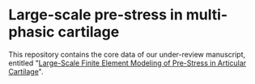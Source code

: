 # Large-scale pre-stress in multi-phasic cartilage
This repository contains the core data of our under-review manuscript, entitled "[Large-Scale Finite Element Modeling of Pre-Stress in Articular Cartilage](https://shayansss.github.io/files/2022_06.pdf)".

 <!--- Surrogates are typically used to speed up numerical simulations, based on the generated numerical results gathered inside some datasets by an expensive numerical solver to then train a machine learning model that can be used instead of the slow numerical model. Our hybrid machine learning (HML) algorithm utilized a similar method; However, it firstly has a reduced-order (but fast enough) numerical submodel that can give a rough estimate of the results, and secondly a machine learning submodel within this hybrid implementation improves the accuracy of the low-fidelity results to the level of the high-fidelity results. The main benefits of it, which is potentially applicable in many of the soft tissues' finite element simulations, are its non-destructive and efficient implementation (since it does not complicate learning and can work with limited data of multi-physics problems). Here, we performed some empirical tests, as elaborated in the paper.

## Citation
If this research data is useful for your work, kindly please consider citing our work ([DOI](https://doi.org/10.1016/j.compbiomed.2022.105699) | [PDF](https://shayansss.github.io/files/2022_06.pdf)):

```
@article{sajjadinia2022,
title = {Multi-fidelity surrogate modeling through hybrid machine learning for biomechanical and finite element analysis of soft tissues},
journal = {Computers in Biology and Medicine},
volume = {148},
pages = {105699},
year = {2022},
issn = {0010-4825},
doi = {10.1016/j.compbiomed.2022.105699},
author = {Seyed Shayan Sajjadinia and Bruno Carpentieri and Duraisamy Shriram and Gerhard A. Holzapfel},
}
```

## Dependency
- Visual Studio = 2019 (at least the Community edition)
- Intel® Parallel Studio XE = 2020 with Update 4
- Abaqus/CAE = 2021 (full version)

## Installation
You should install all the dependencies (tested successfully on Windows 10). For a simple installation of the Python libraries and relevant tools, use [(Ana)conda](https://www.anaconda.com/). For the numerical implementation, install the other software packages before the Abaqus installation, which can be tricky, as they should be linked properly (for the Fortran subroutine implementation). This is described (using some other similar versions) in [this tutorial](http://dx.doi.org/10.13140/RG.2.2.33539.32800). You can download the archive by

    git clone https://github.com/shayansss/hml

As the address of the root directory of the local repository in your system may not be the same as the one set in the code, you should change it to your local address by correcting the values passed to: 1) the `parentFolder` local variable of the `abaqus` function inside the `hybrid_ml.ipynb` file; 2) the `os.chdir` function inside `3d.py`, `2d.py`, and `visualization.py`; 3) the `FilLoc` variable in `NONLIPLS.for`. Likewise, you can open the `NEW.cae` file and update the directory address of the Fortran subroutine file, accessible by finding the defined `Jobs` settings, where you can modify the address of the subroutine, and finally save this file.

## Dataset generation
In the root directory, create the datasets automatically by the numerical solver using these commands:

    abaqus cae noGui=2d.py -- id
    abaqus cae noGui=2d.py -- ood
    abaqus cae noGui=3d.py -- lf
    abaqus cae noGui=3d.py -- hf

 Note that depending on your system, it may take between minutes to hours to have them all.

## Experiment workflow
By running the `hybrid_ml.ipynb` file, the runtimes of the numerical simulations are compared, and after that the datasets are preprocessed for the subsequent training steps. This file contains the training code for only the 3D models, whereas the main part of the 2D training code is available at `gnn.py` (to avoid any conflict between `sonnet` and `keras`). Also, for the contour plots, it employs the `Abaqus` function that calls Abaqus/CAE to create them via another script of Abaqus/CAE, i.e., `visualization.py`. All the results are then saved in the root directory.

## Evaluation and expected results
We ran tests for different simulations, hyperparameters, etc., and the results are illustrated and compared. These results demonstrate that the hybrid versions outperform their machine learning counterparts. Some metrics are selected to approximate the errors, in particular, the *pointwise mean square error* described in our [previous work](https://shayansss.github.io/files/2021_11.pdf).

## Experiment customization
In the `hybrid_ml.ipynb` file, the hyperparameters can be changed. For this, you can modify the arguments of the `run_2d_experiments_on_samples` and `train_model` functions to define different architectures of the graph-based and deep learning models, respectively. On the other hand, the numerical models and physics problems can be changed using the options available in Abaqus. You can increase the fidelity of the constitutive equations by the `NONLIPLS.for` and `*.cae` files, although it may increase the computational costs extremely, covered in our previous studies of the [bone-cartilage modeling](https://shayansss.github.io/files/2019_09_preprint.pdf) and [pre-stress modeling](https://shayansss.github.io/files/2021_02.pdf). This procedure is straightforward, but regardless of any surrogate you implement using Abaqus, some knowledge of the Abaqus scripting is needed.
